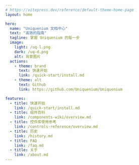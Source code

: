 ```yaml
---
# https://vitepress.dev/reference/default-theme-home-page
layout: home

hero:
  name: "Uniquenium 文档中心"
  text: "高效的指南"
  tagline: 掌握 Uniquenium 的每一步
  image:
    light: /uq-l.png
    dark: /uq-d.png
    alt: 背景图片
  actions:
    - theme: brand
      text: 快速开始
      link: /quick-start/install.md
    - theme: alt
      text: Github
      link: https://github.com/Uniquenium/Uniquenium

features:
  - title: 快速开始
    link: /quick-start/install.md
  - title: 组件百科
    link: /components-wiki/overview.md
  - title: 控件库使用参考
    link: /controls-reference/overview.md
  - title: 历史
    link: /history.md
  - title: FAQ
    link: /faq.md
  - title: 关于
    link: /about.md
---
```


